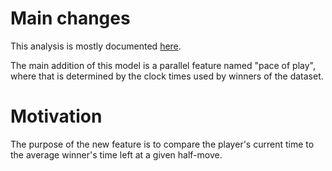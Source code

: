 # Main changes

This analysis is mostly documented [here](https://github.com/charlesoblack/chess-pipeline/issues/40).

The main addition of this model is a parallel feature named "pace of play", where that is determined by the clock times used by winners of the dataset.

# Motivation

The purpose of the new feature is to compare the player's current time to the average winner's time left at a given half-move.
